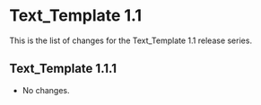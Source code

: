 Text_Template 1.1
=================

This is the list of changes for the Text_Template 1.1 release series.

Text_Template 1.1.1
-------------------

* No changes.
